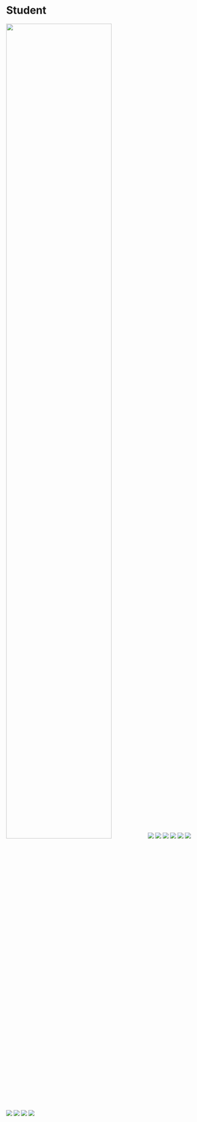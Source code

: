 
# Student

<img src="images/1.jpg" width="75%">

<img src="images/2.jpg">

<img src="images/3.jpg">

<img src="images/4.jpg">

<img src="images/5.jpg">

<img src="images/6.jpg">

<img src="images/7.jpg">

<img src="images/8.jpg">

<img src="images/9.jpg">

<img src="images/10.jpg">

<img src="images/11.jpg">